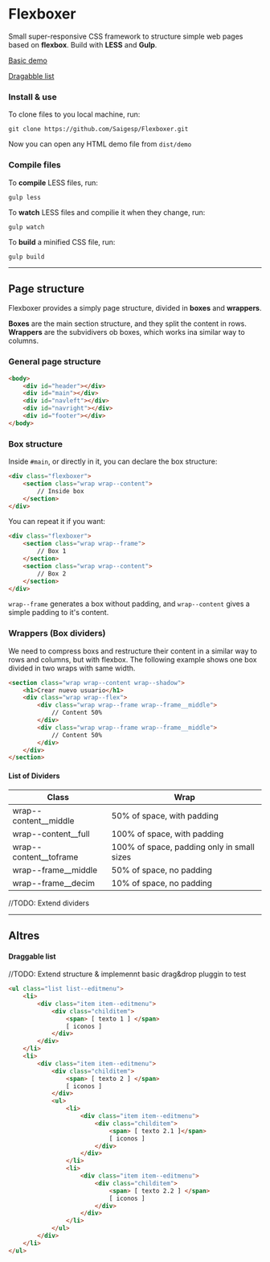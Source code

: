 # Flexboxer
Small super-responsive CSS framework to structure simple web pages based on **flexbox**. Build with **LESS** and **Gulp**.

[Basic demo](http://saigesp.es/demo/flexboxer/demo/demo1.html)

[Dragabble list](http://saigesp.es/demo/flexboxer/demo/demo2.html)

### Install & use
To clone files to you local machine, run:
```
git clone https://github.com/Saigesp/Flexboxer.git
```
Now you can open any HTML demo file from `dist/demo`

### Compile files
To **compile** LESS files, run:
```
gulp less
```
To **watch** LESS files and compilie it when they change, run:
```
gulp watch
```
To **build** a minified CSS file, run:
```
gulp build
```
----------

## Page structure
Flexboxer provides a simply page structure, divided in **boxes** and **wrappers**.

**Boxes** are the main section structure, and they split the content in rows.
**Wrappers** are the subvidivers ob boxes, which works ina similar way to columns.

### General page structure
```html
<body>
	<div id="header"></div>
	<div id="main"></div>
	<div id="navleft"></div>
	<div id="navright"></div>
	<div id="footer"></div>
</body>
```

### Box structure
Inside `#main`, or directly in it, you can declare the box structure:
```html
<div class="flexboxer">
	<section class="wrap wrap--content">
		// Inside box
	</section>
</div>
```
You can repeat it if you want:
```html
<div class="flexboxer">
	<section class="wrap wrap--frame">
		// Box 1
	</section>
	<section class="wrap wrap--content">
		// Box 2
	</section>
</div>
```
`wrap--frame` generates a box without padding, and `wrap--content` gives a simple padding to it's content.

### Wrappers (Box dividers)
We need to compress boxs and restructure their content in a similar way to rows and columns, but with flexbox. The following example shows one box divided in two wraps with same width.
```html
<section class="wrap wrap--content wrap--shadow">										
	<h1>Crear nuevo usuario</h1>
	<div class="wrap wrap--flex">
		<div class="wrap wrap--frame wrap--frame__middle">
			// Content 50%
		</div>
		<div class="wrap wrap--frame wrap--frame__middle">
			// Content 50%
		</div>
	</div>
</section>
```


#### List of Dividers
Class     | Wrap
--------- | ---
wrap--content__middle | 50% of space, with padding
wrap--content__full | 100% of space, with padding
wrap--content__toframe | 100% of space, padding only in small sizes
wrap--frame__middle | 50% of space, no padding
wrap--frame__decim | 10% of space, no padding

//TODO: Extend dividers

----------

## Altres

#### Draggable list

//TODO: Extend structure & implemennt basic drag&drop pluggin to test

```html
<ul class="list list--editmenu">
    <li>
        <div class="item item--editmenu">
            <div class="childitem">
                <span> [ texto 1 ] </span>
                [ iconos ]
            </div>
        </div>
    </li>
    <li>
        <div class="item item--editmenu">
            <div class="childitem">
                <span> [ texto 2 ] </span>
                [ iconos ]
            </div>
            <ul>
                <li>
                    <div class="item item--editmenu">
                        <div class="childitem">
                            <span> [ texto 2.1 ]</span>
                            [ iconos ]
                        </div>
                    </div>
                </li>
                <li>
                    <div class="item item--editmenu">
                        <div class="childitem">
                            <span> [ texto 2.2 ] </span>
                            [ iconos ]
                        </div>
                    </div>
                </li>
            </ul>
        </div>
    </li>
</ul>
```